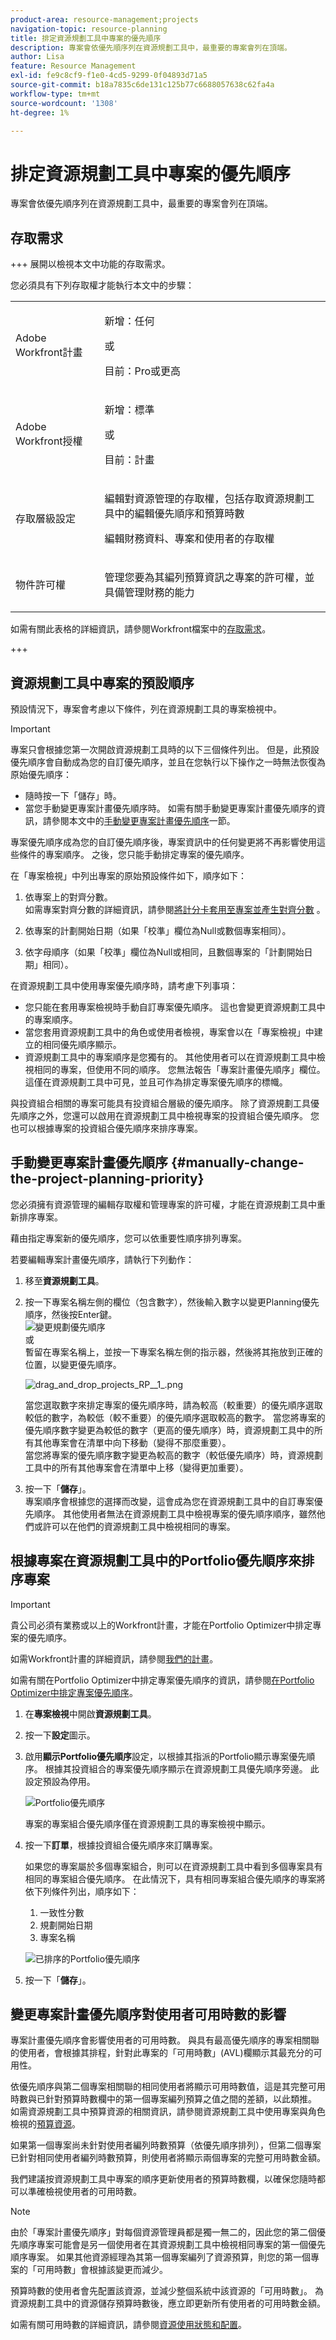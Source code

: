 ```yaml
---
product-area: resource-management;projects
navigation-topic: resource-planning
title: 排定資源規劃工具中專案的優先順序
description: 專案會依優先順序列在資源規劃工具中，最重要的專案會列在頂端。
author: Lisa
feature: Resource Management
exl-id: fe9c8cf9-f1e0-4cd5-9299-0f04893d71a5
source-git-commit: b18a7835c6de131c125b77c6688057638c62fa4a
workflow-type: tm+mt
source-wordcount: '1308'
ht-degree: 1%

---
```


# 排定資源規劃工具中專案的優先順序

專案會依優先順序列在資源規劃工具中，最重要的專案會列在頂端。

## 存取需求

+++ 展開以檢視本文中功能的存取需求。

您必須具有下列存取權才能執行本文中的步驟：

<table style="table-layout:auto"> 
 <col> 
 <col> 
 <tbody> 
  <tr> 
   <td role="rowheader">Adobe Workfront計畫</td> 
    <td><p>新增：任何</p>
       <p>或</p>
       <p>目前：Pro或更高</p> </td> 
  </tr> 
  <tr> 
   <td role="rowheader">Adobe Workfront授權</td> 
   <td><p>新增：標準</p>
       <p>或</p>
       <p>目前：計畫</p></td> 
  </tr> 
  <tr> 
   <td role="rowheader">存取層級設定</td> 
   <td> <p>編輯對資源管理的存取權，包括存取資源規劃工具中的編輯優先順序和預算時數</p> <p>編輯財務資料、專案和使用者的存取權</p></td> 
  </tr> 
  <tr> 
   <td role="rowheader">物件許可權</td> 
   <td> <p>管理您要為其編列預算資訊之專案的許可權，並具備管理財務的能力</p></td> 
  </tr> 
 </tbody> 
</table>

如需有關此表格的詳細資訊，請參閱Workfront檔案中的[存取需求](/help/quicksilver/administration-and-setup/add-users/access-levels-and-object-permissions/access-level-requirements-in-documentation.md)。

+++

## 資源規劃工具中專案的預設順序

預設情況下，專案會考慮以下條件，列在資源規劃工具的專案檢視中。

>[!IMPORTANT]
>
>專案只會根據您第一次開啟資源規劃工具時的以下三個條件列出。 但是，此預設優先順序會自動成為您的自訂優先順序，並且在您執行以下操作之一時無法恢復為原始優先順序：
>
>* 隨時按一下「儲存」時。
>* 當您手動變更專案計畫優先順序時。 如需有關手動變更專案計畫優先順序的資訊，請參閱本文中的[手動變更專案計畫優先順序](#manually-change-the-project-planning-priority)一節。
>
>專案優先順序成為您的自訂優先順序後，專案資訊中的任何變更將不再影響使用這些條件的專案順序。 之後，您只能手動排定專案的優先順序。

在「專案檢視」中列出專案的原始預設條件如下，順序如下：

1. 依專案上的對齊分數。\
   如需專案對齊分數的詳細資訊，請參閱[將計分卡套用至專案並產生對齊分數](../../manage-work/projects/define-a-business-case/apply-scorecard-to-project-to-generate-alignment-score.md) 。

1. 依專案的計劃開始日期（如果「校準」欄位為Null或數個專案相同）。
1. 依字母順序（如果「校準」欄位為Null或相同，且數個專案的「計劃開始日期」相同）。

在資源規劃工具中使用專案優先順序時，請考慮下列事項：

* 您只能在套用專案檢視時手動自訂專案優先順序。 這也會變更資源規劃工具中的專案順序。
* 當您套用資源規劃工具中的角色或使用者檢視，專案會以在「專案檢視」中建立的相同優先順序顯示。
* 資源規劃工具中的專案順序是您獨有的。 其他使用者可以在資源規劃工具中檢視相同的專案，但使用不同的順序。 您無法報告「專案計畫優先順序」欄位。 這僅在資源規劃工具中可見，並且可作為排定專案優先順序的標幟。

與投資組合相關的專案可能具有投資組合層級的優先順序。 除了資源規劃工具優先順序之外，您還可以啟用在資源規劃工具中檢視專案的投資組合優先順序。 您也可以根據專案的投資組合優先順序來排序專案。

## 手動變更專案計畫優先順序 {#manually-change-the-project-planning-priority}

您必須擁有資源管理的編輯存取權和管理專案的許可權，才能在資源規劃工具中重新排序專案。

藉由指定專案新的優先順序，您可以依重要性順序排列專案。

若要編輯專案計畫優先順序，請執行下列動作：

1. 移至&#x200B;**資源規劃工具**。

1. 按一下專案名稱左側的欄位（包含數字），然後輸入數字以變更Planning優先順序，然後按Enter鍵。\
   ![變更規劃優先順序](assets/mceclip4.png)\
   或\
   暫留在專案名稱上，並按一下專案名稱左側的指示器，然後將其拖放到正確的位置，以變更優先順序。

   ![drag_and_drop_projects_RP__1_.png](assets/drag-and-drop-projects-rp--1--350x184.png)

   當您選取數字來排定專案的優先順序時，請為較高（較重要）的優先順序選取較低的數字，為較低（較不重要）的優先順序選取較高的數字。 當您將專案的優先順序數字變更為較低的數字（更高的優先順序）時，資源規劃工具中的所有其他專案會在清單中向下移動（變得不那麼重要）。\
   當您將專案的優先順序數字變更為較高的數字（較低優先順序）時，資源規劃工具中的所有其他專案會在清單中上移（變得更加重要）。

1. 按一下「**儲存**」。\
   專案順序會根據您的選擇而改變，這會成為您在資源規劃工具中的自訂專案優先順序。 其他使用者無法在資源規劃工具中檢視專案的優先順序順序，雖然他們或許可以在他們的資源規劃工具中檢視相同的專案。

## 根據專案在資源規劃工具中的Portfolio優先順序來排序專案

>[!IMPORTANT]
>
>貴公司必須有業務或以上的Workfront計畫，才能在Portfolio Optimizer中排定專案的優先順序。
>
>如需Workfront計畫的詳細資訊，請參閱[我們的計畫](https://business.adobe.com/products/workfront/pricing.html)。
>
>如需有關在Portfolio Optimizer中排定專案優先順序的資訊，請參閱[在Portfolio Optimizer中排定專案優先順序](../../manage-work/portfolios/portfolio-optimizer/prioritize-projects-in-portfolio-optimizer.md)。

1. 在&#x200B;**專案檢視**&#x200B;中開啟&#x200B;**資源規劃工具**。
1. 按一下&#x200B;**設定**&#x200B;圖示。
1. 啟用&#x200B;**顯示Portfolio優先順序**&#x200B;設定，以根據其指派的Portfolio顯示專案優先順序。 根據其投資組合的專案優先順序顯示在資源規劃工具優先順序旁邊。 此設定預設為停用。

   <!--
   <p data-mc-conditions="QuicksilverOrClassic.Draft mode">(NOTE: check screen shot to see if this is accurate still - should say Order, and not Sort:)</p>
   -->

   ![Portfolio優先順序](assets/rp-portfolio-priority-unordered-edit-350x180.png)

   專案的專案組合優先順序僅在資源規劃工具的專案檢視中顯示。

1. 按一下&#x200B;**訂單**，根據投資組合優先順序來訂購專案。

   如果您的專案屬於多個專案組合，則可以在資源規劃工具中看到多個專案具有相同的專案組合優先順序。 在此情況下，具有相同專案組合優先順序的專案將依下列條件列出，順序如下：

   1. 一致性分數
   1. 規劃開始日期
   1. 專案名稱

   ![已排序的Portfolio優先順序](assets/rp-portfolio-priority-ordered-350x198.png)

1. 按一下「**儲存**」。

## 變更專案計畫優先順序對使用者可用時數的影響

專案計畫優先順序會影響使用者的可用時數。 與具有最高優先順序的專案相關聯的使用者，會根據其排程，針對此專案的「可用時數」(AVL)欄顯示其最充分的可用性。

依優先順序與第二個專案相關聯的相同使用者將顯示可用時數值，這是其完整可用時數與已針對預算時數欄中的第一個專案編列預算之值之間的差額，以此類推。 如需資源規劃工具中預算資源的相關資訊，請參閱資源規劃工具中使用專案與角色檢視的[預算資源](../../resource-mgmt/resource-planning/budget-resources-project-role-views-resource-planner.md)。

如果第一個專案尚未針對使用者編列時數預算（依優先順序排列），但第二個專案已針對相同使用者編列時數預算，則使用者將顯示兩個專案的完整可用時數金額。

我們建議按資源規劃工具中專案的順序更新使用者的預算時數欄，以確保您隨時都可以準確檢視使用者的可用時數。

>[!NOTE]
>
>由於「專案計畫優先順序」對每個資源管理員都是獨一無二的，因此您的第二個優先順序專案可能會是另一個使用者在其資源規劃工具中檢視相同專案的第一個優先順序專案。 如果其他資源經理為其第一個專案編列了資源預算，則您的第一個專案的「可用時數」會根據該變更而減少。
>
>預算時數的使用者會先配置該資源，並減少整個系統中該資源的「可用時數」。 為資源規劃工具中的資源儲存預算時數後，應立即更新所有使用者的可用時數金額。
>
>如需有關可用時數的詳細資訊，請參閱[資源使用狀態和配置](../../resource-mgmt/resource-planning/resource-availability-allocation-resource-planner.md#availability-and-allocation-of-resources)。
